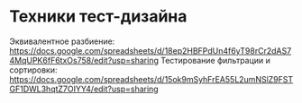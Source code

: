 # Техники тест-дизайна
Эквивалентное разбиение: https://docs.google.com/spreadsheets/d/18ep2HBFPdUn4f6yT98rCr2dAS74MqUPK6fF6txOs758/edit?usp=sharing
Тестирование фильтрации и сортировки: https://docs.google.com/spreadsheets/d/15ok9mSyhFrEA55L2umNSlZ9FSTGF1DWL3hqtZ7OIYY4/edit?usp=sharing
